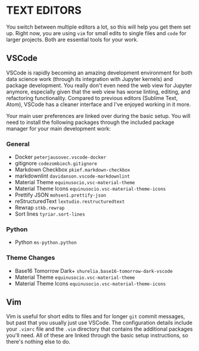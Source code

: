 
# TEXT EDITORS

You switch between multiple editors a lot, so this will help you get
them set up. Right now, you are using `vim` for small edits to single
files and `code` for larger projects. Both are essential tools for your
work.

## VSCode

VSCode is rapidly becoming an amazing development environment for both
data science work (through its integration with Jupyter kernels) and
package development. You really don't even need the web view for Jupyter
anymore, especially given that the web view has worse linting, editing,
and refactoring functionality. Compared to previous editors (Sublime
Text, Atom), VSCode has a cleaner interface and I've enjoyed working in
it more.

Your main user preferences are linked over during the basic setup. You
will need to install the following packages through the included package
manager for your main development work:

### General

- Docker `peterjausovec.vscode-docker`
- gitignore `codezombiech.gitignore`
- Markdown Checkbox `pkief.markdown-checkbox`
- markdownlint `davidanson.vscode-markdownlint`
- Material Theme `equinusocio,vsc-material-theme`
- Material Theme Icons `equinusocio.vsc-material-theme-icons`
- Prettify JSON `mohsen1.prettify-json`
- reStructuredText `lextudio.restructuredtext`
- Rewrap `stkb.rewrap`
- Sort lines `tyriar.sort-lines`

### Python

- Python `ms-python.python`

### Theme Changes

- Base16 Tomorrow Dark+ `shurelia.base16-tomorrow-dark-vscode`
- Material Theme `equinusocio.vsc-material-theme`
- Material Theme Icons `equinusocio.vsc-material-theme-icons`

## Vim

Vim is useful for short edits to files and for longer `git` commit
messages, but past that you usually just use VSCode. The configuration
details include your `.vimrc` file and the `.vim` directory that
contains the additional packages you'll need. All of these are linked
through the basic setup instructions, so there's nothing else to do.
